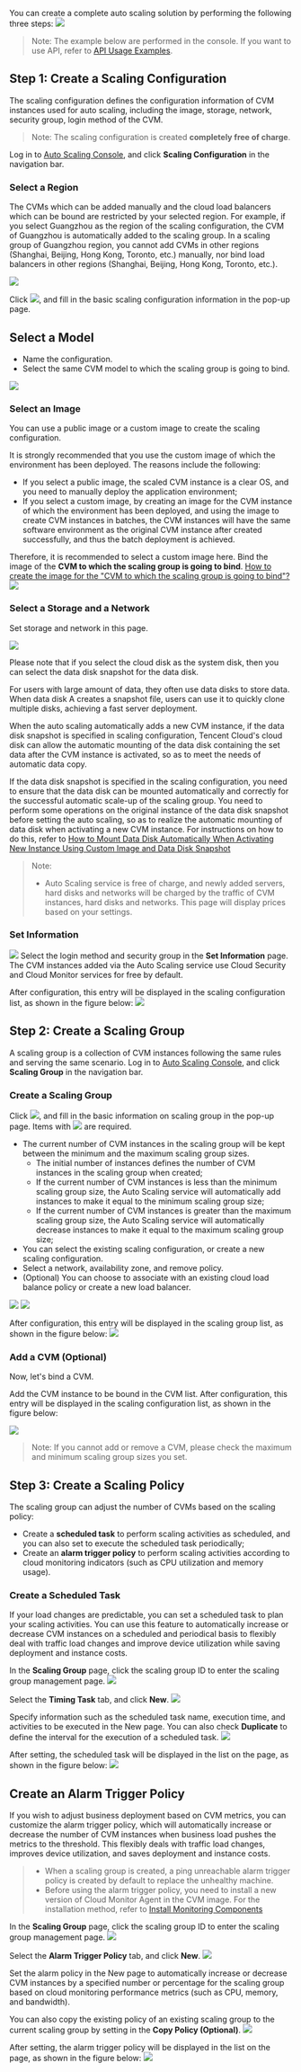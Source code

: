 You can create a complete auto scaling solution by performing the following three steps:
![](https://mc.qcloudimg.com/static/img/cfca5d454509e38558e458cca5efecc4/AS-Creating+a+Scaling+Solution.png)

> Note: The example below are performed in the console. If you want to use API, refer to [API Usage Examples](https://intl.cloud.tencent.com/document/product/377/4232).

## Step 1: Create a Scaling Configuration
The scaling configuration defines the configuration information of CVM instances used for auto scaling, including the image, storage, network, security group, login method of the CVM.

> Note: The scaling configuration is created **completely free of charge**.

Log in to [Auto Scaling Console](https://console.cloud.tencent.com/autoscaling/config), and click **Scaling Configuration** in the navigation bar.

### Select a Region

The CVMs which can be added manually and the cloud load balancers which can be bound are restricted by your selected region. For example, if you select Guangzhou as the region of the scaling configuration, the CVM of Guangzhou is automatically added to the scaling group. In a scaling group of Guangzhou region, you cannot add CVMs in other regions (Shanghai, Beijing, Hong Kong, Toronto, etc.) manually, nor bind load balancers in other regions (Shanghai, Beijing, Hong Kong, Toronto, etc.).

![](https://mc.qcloudimg.com/static/img/9a39d87fa90f3ae5995073a6077b1057/11.jpg)


Click ![](https://mc.qcloudimg.com/static/img/60fa242cdf5488626d6968f2c174222c/12.jpg), and fill in the basic scaling configuration information in the pop-up page.

## Select a Model
- Name the configuration.
- Select the same CVM model to which the scaling group is going to bind.

![](https://mc.qcloudimg.com/static/img/02220977468b12ef47c9aeb30a26b06d/13.jpg)


### Select an Image
You can use a public image or a custom image to create the scaling configuration.

It is strongly recommended that you use the custom image of which the environment has been deployed. The reasons include the following:

- If you select a public image, the scaled CVM instance is a clear OS, and you need to manually deploy the application environment;
- If you select a custom image, by creating an image for the CVM instance of which the environment has been deployed, and using the image to create CVM instances in batches, the CVM instances will have the same software environment as the original CVM instance after created successfully, and thus the batch deployment is achieved.

Therefore, it is recommended to select a custom image here.
Bind the image of the **CVM to which the scaling group is going to bind**.
[How to create the image for the "CVM to which the scaling group is going to bind"?](https://intl.cloud.tencent.com/document/product/213/4940)
![](https://mc.qcloudimg.com/static/img/4a199eb83c1a38c47d9d545e44acea62/14.jpg)


### Select a Storage and a Network

Set storage and network in this page.

![](https://mc.qcloudimg.com/static/img/4d39abc1fd4ed12927aa80591518328d/15.jpg)

Please note that if you select the cloud disk as the system disk, then you can select the data disk snapshot for the data disk.

For users with large amount of data, they often use data disks to store data. When data disk A creates a snapshot file, users can use it to quickly clone multiple disks, achieving a fast server deployment.

When the auto scaling automatically adds a new CVM instance, if the data disk snapshot is specified in scaling configuration, Tencent Cloud's cloud disk can allow the automatic mounting of the data disk containing the set data after the CVM instance is activated, so as to meet the needs of automatic data copy.

If the data disk snapshot is specified in the scaling configuration, you need to ensure that the data disk can be mounted automatically and correctly for the successful automatic scale-up of the scaling group. You need to perform some operations on the original instance of the data disk snapshot before setting the auto scaling, so as to realize the automatic mounting of data disk when activating a new CVM instance. For instructions on how to do this, refer to [How to Mount Data Disk Automatically When Activating New Instance Using Custom Image and Data Disk Snapshot](https://intl.cloud.tencent.com/document/product/362/7871)

> Note:
>
> -  Auto Scaling service is free of charge, and newly added servers, hard disks and networks will be charged by the traffic of CVM instances, hard disks and networks. This page will display prices based on your settings.

### Set Information
![](https://mc.qcloudimg.com/static/img/5738fa58c6990e7428c83e6d20ebd80c/as_revise_1.jpg)
Select the login method and security group in the **Set Information** page. The CVM instances added via the Auto Scaling service use Cloud Security and Cloud Monitor services for free by default.

After configuration, this entry will be displayed in the scaling configuration list, as shown in the figure below:
![](https://mc.qcloudimg.com/static/img/c968ea622f06c8cfdd19f96b04fd5bb8/17.jpg)


## Step 2: Create a Scaling Group
A scaling group is a collection of CVM instances following the same rules and serving the same scenario.
Log in to [Auto Scaling Console](https://console.cloud.tencent.com/autoscaling/config), and click **Scaling Group** in the navigation bar.

### Create a Scaling Group
Click ![](https://mc.qcloudimg.com/static/img/60fa242cdf5488626d6968f2c174222c/12.jpg), and fill in the basic information on scaling group in the pop-up page. Items with ![](//mccdn.qcloud.com/static/img/f9df27a1d1e0d42a7ff08dd884bfa34c/image.png) are required.

- The current number of CVM instances in the scaling group will be kept between the minimum and the maximum scaling group sizes.
	- The initial number of instances defines the number of CVM instances in the scaling group when created;
	- If the current number of CVM instances is less than the minimum scaling group size, the Auto Scaling service will automatically add instances to make it equal to the minimum scaling group size;
	- If the current number of CVM instances is greater than the maximum scaling group size, the Auto Scaling service will automatically decrease instances to make it equal to the maximum scaling group size;
- You can select the existing scaling configuration, or create a new scaling configuration.
- Select a network, availability zone, and remove policy.
- (Optional) You can choose to associate with an existing cloud load balance policy or create a new load balancer.

![](https://mc.qcloudimg.com/static/img/e82f2ce171a0cff61f075b0cd7bd17f0/23.jpg)
![](https://mc.qcloudimg.com/static/img/f3ab676105c79c61ce877b92e4e6ca7c/24.jpg)

After configuration, this entry will be displayed in the scaling group list, as shown in the figure below:
![](https://mc.qcloudimg.com/static/img/7c9974b283c4299d37e482b5a745979a/25.jpg)

### Add a CVM (Optional) 
Now, let's bind a CVM.

Add the CVM instance to be bound in the CVM list. After configuration, this entry will be displayed in the scaling configuration list, as shown in the figure below:

![](https://mc.qcloudimg.com/static/img/6e12d2e111f550ced48277017dbc131a/26.jpg)

> Note: If you cannot add or remove a CVM, please check the maximum and minimum scaling group sizes you set.

## Step 3: Create a Scaling Policy
The scaling group can adjust the number of CVMs based on the scaling policy:
- Create a **scheduled task** to perform scaling activities as scheduled, and you can also set to execute the scheduled task periodically;
- Create an **alarm trigger policy** to perform scaling activities according to cloud monitoring indicators (such as CPU utilization and memory usage).

### Create a Scheduled Task
If your load changes are predictable, you can set a scheduled task to plan your scaling activities. You can use this feature to automatically increase or decrease CVM instances on a scheduled and periodical basis to flexibly deal with traffic load changes and improve device utilization while saving deployment and instance costs.

In the **Scaling Group** page, click the scaling group ID to enter the scaling group management page.
![](https://mc.qcloudimg.com/static/img/cebad1b79ccba9fb9548c2bd2c30a210/31.jpg)

Select the **Timing Task** tab, and click **New**.
![](https://mc.qcloudimg.com/static/img/4f1f4aefc3b5bb73ecf758014a05fee3/32.jpg)

Specify information such as the scheduled task name, execution time, and activities to be executed in the New page. You can also check **Duplicate** to define the interval for the execution of a scheduled task.
![](https://mc.qcloudimg.com/static/img/7de4f1afee9e267d023be26b61143b11/33.jpg)


After setting, the scheduled task will be displayed in the list on the page, as shown in the figure below:
![](https://mc.qcloudimg.com/static/img/d63deed2755236fc4ecfa3b5d5225936/34.jpg)

## Create an Alarm Trigger Policy
If you wish to adjust business deployment based on CVM metrics, you can customize the alarm trigger policy, which will automatically increase or decrease the number of CVM instances when business load pushes the metrics to the threshold. This flexibly deals with traffic load changes, improves device utilization, and saves deployment and instance costs.

> - When a scaling group is created, a ping unreachable alarm trigger policy is created by default to replace the unhealthy machine.
> - Before using the alarm trigger policy, you need to install a new version of Cloud Monitor Agent in the CVM image. For the installation method, refer to [Install Monitoring Components](/doc/product/248/安装监控组件)

In the **Scaling Group** page, click the scaling group ID to enter the scaling group management page.
![](https://mc.qcloudimg.com/static/img/cebad1b79ccba9fb9548c2bd2c30a210/31.jpg)

Select the **Alarm Trigger Policy** tab, and click **New**.
![](https://mc.qcloudimg.com/static/img/c5e08feff6bf4015c7503a9061af5e07/35.jpg)

Set the alarm policy in the New page to automatically increase or decrease CVM instances by a specified number or percentage for the scaling group based on cloud monitoring performance metrics (such as CPU, memory, and bandwidth).

You can also copy the existing policy of an existing scaling group to the current scaling group by setting in the **Copy Policy (Optional)**.
![](https://mc.qcloudimg.com/static/img/314ebc50386cfcbcd570d4c6224d7c02/36.jpg)

After setting, the alarm trigger policy will be displayed in the list on the page, as shown in the figure below:
![](https://mc.qcloudimg.com/static/img/f832ab241eb32864a87839da77f9b9d1/37.jpg)


